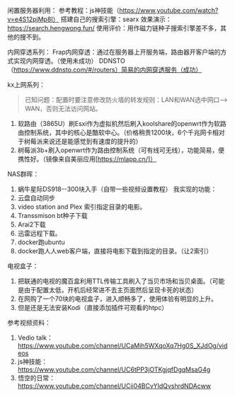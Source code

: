 闲置服务器利用：
参考教程：js神技能（https://www.youtube.com/watch?v=e4S12pjMp8I）
搭建自己的搜索引擎：searx
效果演示：https://search.hengwong.fun/ 
使用评价：用作磁力链种子搜索引擎差不多，其他的搜不到。

内网穿透系列：
Frap内网穿透：通过在服务器上开服务端，路由器开客户端的方式实现内网穿透。（使用未成功）
DDNSTO（https://www.ddnsto.com/#/routers）简易的内网穿透服务（成功）

kx上网系列：

> 已知问题：配置时要注意修改防火墙的转发规则：LAN和WAN选中网口--> WAN，否则无法访问网站。

1. 软路由（3865U）刷Esxi作为虚拟机然后刷入koolshare的openwrt作为软路由控制系统，其中的核心是酷软中心。（价格稍贵1200块，6个千兆网卡相对于树莓派来说还是能感觉到有速度的提升的）
2. 树莓派3b+刷入openwrt作为路由控制系统（可有线可无线），功能简易，便携性好。（镜像来自美丽应用[https://mlapp.cn/]）

NAS群晖：
1. 蜗牛星际DS918--300块入手（自带一些视频设置教程）
我实现的功能：
1. 云盘自动同步
2. video station and Plex 索引指定目录的电影。
3. Transsmison bt种子下载
4. Arai2下载
5. 迅雷远程下载。
6. docker跑ubuntu
7. docker跑人人web客户端，直接将电影下载到指定的目录。（让2索引）

电视盒子：
1. 把联通的电视的魔百盒利用TTL传输工具刷入了当贝市场和当贝桌面。（可能是由于配置太低，开机后经常进不去主页面然后呈现卡死的状态）
2. 在网购了一个70块的电视盒子，进入顺畅多了，使用体验有明显的上升。
3. 但是还是无法安装Kodi（直接添加插件可观看的htpc）


参考视频资料：
1. Vedio talk： https://www.youtube.com/channel/UCaMih5WXqoXq7Hg0S_XJdOg/videos
2. js神技能：https://www.youtube.com/channel/UC6tPP3jOTKgjqfDgqMsaG4g
3. 悟空的日常：https://www.youtube.com/channel/UCii04BCvYIdQvshrdNDAcww